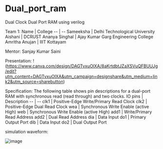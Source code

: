 # Dual_port_ram
Dual Clock Dual Port RAM using verilog

Team 1:
Name | College
-- | --
Sameeksha | Delhi Technological University
Aishani | DCRUST
Ananya Singhal | Ajay Kumar Garg Engineering College
Amritha Anujan | IIIT Kottayam

Mentor:
Sanjay Kumar Saini

Presentation:
!(https://www.canva.com/design/DAGTvxuOlXA/8aKrtdbtJZaXSVuQFBUUJg/edit?utm_content=DAGTvxuOlXA&utm_campaign=designshare&utm_medium=link2&utm_source=sharebutton)

Specification:
The following table shows pin descriptions for a dual-port RAM with synchronous read (read through) and two clocks.
IO pins | Description
-- | --
clk1 | Positive-Edge   Write/Primary Read Clock
clk2 | Positive-Edge   Dual Read Clock
wea | Synchronous   Write Enable (active High)
web | Synchronous   Write Enable (active High)
add1 | Write/Primary   Read Address
add2 | Dual   Read Address
dia | Data   Input
do1 | Primary Output Port
dib | Data   Input
do2 | Dual Output Port


simulation waveform:

![image](https://user-images.githubusercontent.com/72481400/98443803-cf4e5c80-2133-11eb-975e-097f68dbda61.png)


